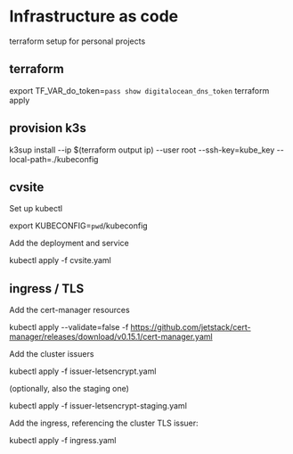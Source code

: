 # Infrastructure as code

terraform setup for personal projects

## terraform

  export TF_VAR_do_token=`pass show digitalocean_dns_token`
  terraform apply

## provision k3s

  k3sup install --ip $(terraform output ip) --user root --ssh-key=kube_key --local-path=./kubeconfig

## cvsite

Set up kubectl

  export KUBECONFIG=`pwd`/kubeconfig

Add the deployment and service

  kubectl apply -f cvsite.yaml

## ingress / TLS

Add the cert-manager resources

  kubectl apply --validate=false -f https://github.com/jetstack/cert-manager/releases/download/v0.15.1/cert-manager.yaml

Add the cluster issuers

  kubectl apply -f issuer-letsencrypt.yaml

(optionally, also the staging one)

  kubectl apply -f issuer-letsencrypt-staging.yaml

Add the ingress, referencing the cluster TLS issuer:

  kubectl apply -f ingress.yaml
